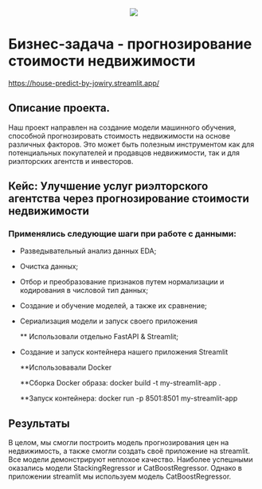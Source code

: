 <center> <img src="https://advantagefinancesa.com.au/wp-content/uploads/2017/04/Investing-in-property-doesnt-have-to-cost-you-millions-_717_6053220_0_14102411_1000.jpg"> </center>


# Бизнес-задача - прогнозирование стоимости недвижимости
https://house-predict-by-jowiry.streamlit.app/

## Описание проекта.

Наш проект направлен на создание модели машинного обучения, способной прогнозировать стоимость недвижимости на основе различных факторов. 
Это может быть полезным инструментом как для потенциальных покупателей и продавцов недвижимости, так и для риэлторских агентств и инвесторов.

## Кейс: Улучшение услуг риэлторского агентства через прогнозирование стоимости недвижимости

### Применялись следующие шаги при работе с данными:

* Разведывательный анализ данных EDA; 

* Очистка данных;

* Отбор и преобразование признаков путем нормализации и кодирования в числовой тип данных;

* Создание и обучение моделей, а также их сравнение;

* Сериализация модели и запуск своего приложения

  ** Использовали отдельно FastAPI & Streamlit;

* Создание и запуск контейнера нашего приложения Streamlit

  **Использовавали Docker

  **Сборка Docker образа: docker build -t my-streamlit-app .
  
  **Запуск контейнера: docker run -p 8501:8501 my-streamlit-app

## Результаты

В целом, мы смогли построить модель прогнозирования цен на недвижимость, а также смогли  создать своё приложение на streamlit. 
Все модели демонстрируют неплохое качество. Наиболее успешными оказались модели  StackingRegressor и CatBoostRegressor. 
Однако в приложении streamlit мы используем модель CatBoostRegressor. 
